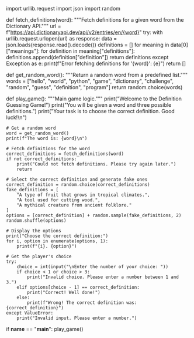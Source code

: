 import urllib.request
import json
import random

def fetch_definitions(word):
    """Fetch definitions for a given word from the Dictionary API."""
    url = f"https://api.dictionaryapi.dev/api/v2/entries/en/{word}"
    try:
        with urllib.request.urlopen(url) as response:
            data = json.loads(response.read().decode())
            definitions = []
            for meaning in data[0]["meanings"]:
                for definition in meaning["definitions"]:
                    definitions.append(definition["definition"])
            return definitions
    except Exception as e:
        print(f"Error fetching definitions for '{word}': {e}")
        return []

def get_random_word():
    """Return a random word from a predefined list."""
    words = ["hello", "world", "python", "game", "dictionary", "challenge", "random", "guess", "definition", "program"]
    return random.choice(words)

def play_game():
    """Main game logic."""
    print("Welcome to the Definition Guessing Game!")
    print("You will be given a word and three possible definitions.")
    print("Your task is to choose the correct definition. Good luck!\n")

    # Get a random word
    word = get_random_word()
    print(f"The word is: {word}\n")

    # Fetch definitions for the word
    correct_definitions = fetch_definitions(word)
    if not correct_definitions:
        print("Could not fetch definitions. Please try again later.")
        return

    # Select the correct definition and generate fake ones
    correct_definition = random.choice(correct_definitions)
    fake_definitions = [
        "A type of fruit that grows in tropical climates.",
        "A tool used for cutting wood.",
        "A mythical creature from ancient folklore."
    ]
    options = [correct_definition] + random.sample(fake_definitions, 2)
    random.shuffle(options)

    # Display the options
    print("Choose the correct definition:")
    for i, option in enumerate(options, 1):
        print(f"{i}. {option}")

    # Get the player's choice
    try:
        choice = int(input("\nEnter the number of your choice: "))
        if choice < 1 or choice > 3:
            print("Invalid choice. Please enter a number between 1 and 3.")
        elif options[choice - 1] == correct_definition:
            print("Correct! Well done!")
        else:
            print(f"Wrong! The correct definition was: {correct_definition}")
    except ValueError:
        print("Invalid input. Please enter a number.")

if __name__ == "__main__":
    play_game()
